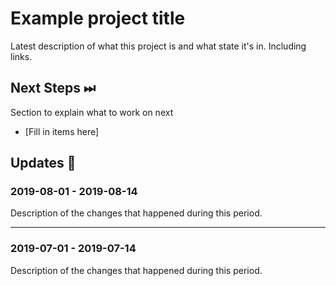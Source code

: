 # Example project title

Latest description of what this project is and what state it's in. Including links.

## Next Steps ⏭

Section to explain what to work on next

- [Fill in items here]

## Updates 🔼

### 2019-08-01 - 2019-08-14

Description of the changes that happened during this period.

---

### 2019-07-01 - 2019-07-14

Description of the changes that happened during this period.
